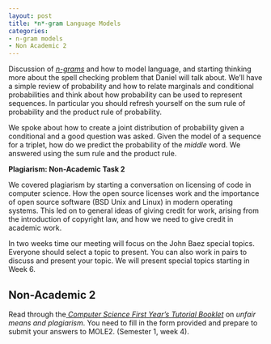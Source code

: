 ```yaml
---
layout: post
title: *n*-gram Language Models
categories:
- n-gram models
- Non Academic 2
---
```


Discussion of [*n-grams*](http://en.wikipedia.org/wiki/N-gram) and how
to model language, and starting thinking more about the spell checking
problem that Daniel will talk about. We’ll have a simple review of
probability and how to relate marginals and conditional probabilities
and think about how probability can be used to represent sequences. In
particular you should refresh yourself on the sum rule of probability
and the product rule of probability.

We spoke about how to create a joint distribution of probability given a
conditional and a good question was asked. Given the model of a sequence
for a triplet, how do we predict the probability of the *middle* word.
We answered using the sum rule and the product rule.

**Plagiarism: Non-Academic Task 2**

We covered plagiarism by starting a conversation on licensing of code in
computer science. How the open source licenses work and the importance
of open source software (BSD Unix and Linux) in modern operating
systems. This led on to general ideas of giving credit for work, arising
from the introduction of copyright law, and how we need to give credit
in academic work.

In two weeks time our meeting will focus on the John Baez special
topics. Everyone should select a topic to present. You can also work in
pairs to discuss and present your topic. We will present special topics
starting in Week 6.


Non-Academic 2
--------------

Read through the[ *Computer Science First Year’s Tutorial
Booklet*](http://www.dcs.shef.ac.uk/intranet/teaching/public/tutorials/level1/firstyeartutorials.pdf)
on *unfair means and plagiarism*. You need to fill in the form provided
and prepare to submit your answers to MOLE2. (Semester 1, week 4).


